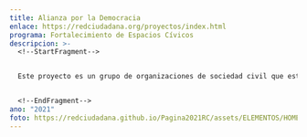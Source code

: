 ```yaml
---
title: Alianza por la Democracia
enlace: https://redciudadana.org/proyectos/index.html
programa: Fortalecimiento de Espacios Cívicos
descripcion: >-
  <!--StartFragment-->


  Este proyecto es un grupo de organizaciones de sociedad civil que están inmersas en distintas luchas y diversos frentes de acción en nuestras sociedades, identificamos la necesidad de desarrollar una alianza que actúe como un puente comunicante para tomar acción a nivel regional.


  <!--EndFragment-->
ano: "2021"
foto: https://redciudadana.github.io/Pagina2021RC/assets/ELEMENTOS/HOME/PROYECTOS/03-ALIANZA%20POR%20LA%20DEM.png
---
```

